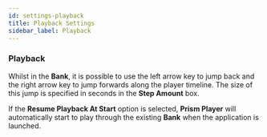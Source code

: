 ```yaml
---
id: settings-playback
title: Playback Settings
sidebar_label: Playback
---
```


### Playback

Whilst in the **Bank**, it is possible to use the left arrow key to jump back and the right arrow key to jump forwards along the player timeline. The size of this jump is specified in seconds in the **Step Amount** box.

If the **Resume Playback At Start** option is selected, **Prism Player** will automatically start to play through the existing **Bank** when the application is launched.